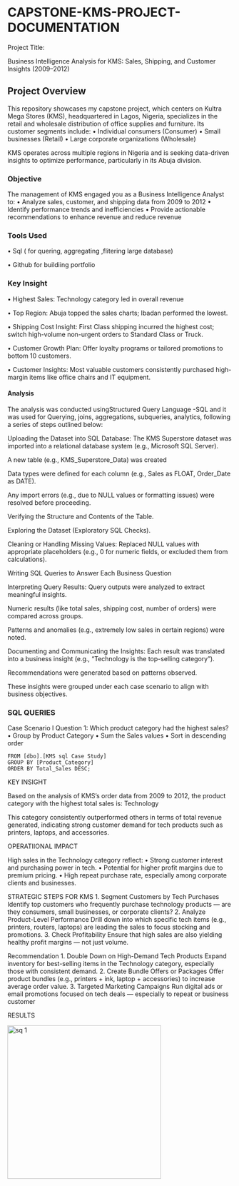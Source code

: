 # CAPSTONE-KMS-PROJECT-DOCUMENTATION

Project Title:

Business Intelligence Analysis for KMS: Sales, Shipping, and Customer Insights (2009–2012)


 ## Project Overview
This repository showcases my capstone project, which centers on Kultra Mega Stores (KMS), headquartered in Lagos, Nigeria, specializes in the retail and wholesale distribution of office supplies and furniture. Its customer segments include:
	•	Individual consumers (Consumer)
	•	Small businesses (Retail)
	•	Large corporate organizations (Wholesale)

KMS operates across multiple regions in Nigeria and is seeking data-driven insights to optimize performance, particularly in its Abuja division.

### Objective
The management of KMS engaged you as a Business Intelligence Analyst to:
	•	Analyze sales, customer, and shipping data from 2009 to 2012
	•	Identify performance trends and inefficiencies
	•	Provide actionable recommendations to enhance revenue and reduce revenue
 
### Tools Used

• Sql ( for quering, aggregating ,flitering large database)

• Github for buildiing portfolio

###  Key Insight
  •	Highest Sales: Technology category led in overall revenue
  
  •	Top Region: Abuja topped the sales charts; Ibadan performed the lowest.
  
  •	Shipping Cost Insight: First Class shipping incurred the highest cost; switch high-volume non-urgent orders to Standard Class or Truck.
  
  •	Customer Growth Plan: Offer loyalty programs or tailored promotions to bottom 10 customers.
  
  •	Customer Insights: Most valuable customers consistently purchased high-margin items like office chairs and IT equipment.


####  Analysis
The analysis was conducted usingStructured Query Language -SQL and it was used for Querying, joins, aggregations, subqueries, analytics, following a series of steps outlined below:

Uploading the Dataset into SQL Database: The KMS Superstore dataset was imported into a relational database system (e.g., Microsoft SQL Server).

A new table (e.g., KMS_Superstore_Data) was created

Data types were defined for each column (e.g., Sales as FLOAT, Order_Date as DATE).

Any import errors (e.g., due to NULL values or formatting issues) were resolved before proceeding.

Verifying the Structure and Contents of the Table.

Exploring the Dataset (Exploratory SQL Checks).

Cleaning or Handling Missing Values: Replaced NULL values with appropriate placeholders (e.g., 0 for numeric fields, or excluded them from calculations).

Writing SQL Queries to Answer Each Business Question

Interpreting Query Results: Query outputs were analyzed to extract meaningful insights.

Numeric results (like total sales, shipping cost, number of orders) were compared across groups.

Patterns and anomalies (e.g., extremely low sales in certain regions) were noted.

Documenting and Communicating the Insights: Each result was translated into a business insight (e.g., “Technology is the top-selling category”).

Recommendations were generated based on patterns observed.

These insights were grouped under each case scenario to align with business objectives.

 ### SQL QUERIES
Case Scenario I
Question 1: Which product category had the highest sales?
	•	Group by Product Category
	•	Sum the Sales values
	•	Sort in descending order

 ```sqlSELECT TOP 1 [Product_Category],SUM(Sales) AS Total_Sales
FROM [dbo].[KMS sql Case Study]
GROUP BY [Product_Category]
ORDER BY Total_Sales DESC;
```
KEY INSIGHT

Based on the analysis of KMS’s order data from 2009 to 2012, the product category with the highest total sales is:
 Technology

This category consistently outperformed others in terms of total revenue generated, indicating strong customer demand for tech products such as printers, laptops, and accessories.

OPERATIIONAL IMPACT

High sales in the Technology category reflect:
	•	Strong customer interest and purchasing power in tech.
	•	Potential for higher profit margins due to premium pricing.
	•	High repeat purchase rate, especially among corporate clients and businesses.

STRATEGIC STEPS FOR KMS
	1.	Segment Customers by Tech Purchases
Identify top customers who frequently purchase technology products — are they consumers, small businesses, or corporate clients?
	2.	Analyze Product-Level Performance
Drill down into which specific tech items (e.g., printers, routers, laptops) are leading the sales to focus stocking and promotions.
	3.	Check Profitability
Ensure that high sales are also yielding healthy profit margins — not just volume.

 Recommendation
	1.	Double Down on High-Demand Tech Products
Expand inventory for best-selling items in the Technology category, especially those with consistent demand.
	2.	Create Bundle Offers or Packages
Offer product bundles (e.g., printers + ink, laptop + accessories) to increase average order value.
	3.	Targeted Marketing Campaigns
Run digital ads or email promotions focused on tech deals — especially to repeat or business customer

 

RESULTS


<img width="344" alt="sq 1" src="https://github.com/user-attachments/assets/b5418d5b-7676-4f56-9289-4cfa3bbf3335" />
